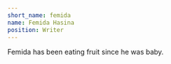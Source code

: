 ```yaml
---
short_name: femida
name: Femida Hasina
position: Writer
---
```

Femida has been eating fruit since he was baby.